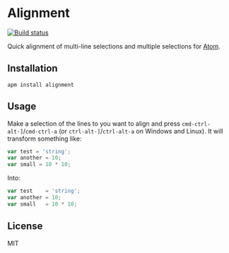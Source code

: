 # Alignment

[![Build status][travis-image]][travis-url]

Quick alignment of multi-line selections and multiple selections for [Atom](https://atom.io/packages/alignment).

## Installation

```
apm install alignment
```

## Usage

Make a selection of the lines to you want to align and press `cmd-ctrl-alt-]`/`cmd-ctrl-a` (or `ctrl-alt-]`/`ctrl-alt-a` on Windows and Linux). It will transform something like:

```js
var test = 'string';
var another = 10;
var small = 10 * 10;
```

Into:

```js
var test    = 'string';
var another = 10;
var small   = 10 * 10;
```

## License

MIT

[travis-image]: https://img.shields.io/travis/blakeembrey/atom-alignment.svg?style=flat
[travis-url]: https://travis-ci.org/blakeembrey/atom-alignment
